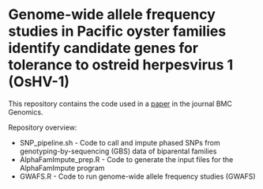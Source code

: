 # Genome-wide allele frequency studies in Pacific oyster families identify candidate genes for tolerance to ostreid herpesvirus 1 (OsHV-1)
This repository contains the code used in a [paper](https://doi.org/10.1186/s12864-023-09744-0) in the journal BMC Genomics.

Repository overview:
* SNP_pipeline.sh - Code to call and impute phased SNPs from genotyping-by-sequencing (GBS) data of biparental families
* AlphaFamImpute_prep.R - Code to generate the input files for the AlphaFamImpute program
* GWAFS.R - Code to run genome-wide allele frequency studies (GWAFS)
